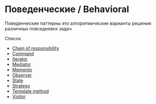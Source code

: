 # Поведенческие / Behavioral

Поведенческие паттерны это алгоритмические варианты решения различных повседневнх задач

Список
- [Chain of responsibility](behavioral/chain.md)
- [Command](behavioral/command.md)
- [Iterator](behavioral/iterator.md)
- [Mediator](behavioral/mediator.md)
- [Memento](behavioral/memento.md)
- [Observer](behavioral/observer.md)
- [State](behavioral/state.md)
- [Strategy](behavioral/strategy.md)
- [Template method](behavioral/template.md)
- [Visitor](behavioral/visitor.md)